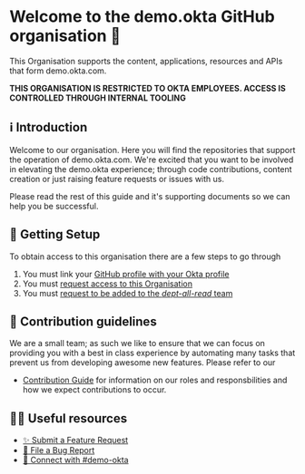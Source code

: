 # Welcome to the demo.okta GitHub organisation 👋

This Organisation supports the content, applications, resources and APIs that form demo.okta.com. 

**THIS ORGANISATION IS RESTRICTED TO OKTA EMPLOYEES. ACCESS IS CONTROLLED THROUGH INTERNAL TOOLING**

## ℹ️ Introduction 

Welcome to our organisation. Here you will find the repositories that support the operation of demo.okta.com. We're excited that you want to be involved in elevating the demo.okta experience; through code contributions, content creation or just raising feature requests or issues with us. 

Please read the rest of this guide and it's supporting documents so we can help you be successful.

## 🧱 Getting Setup

To obtain access to this organisation there are a few steps to go through
1. You must link your [GitHub profile with your Okta profile](https://padlock.iam.auth0.net/)
2. You must [request access to this Organisation](https://okta.service-now.com/lighthouse?id=sc_cat_item&sys_id=dfbfeff8dbd5c5106968027ed3961969)
3. You must [request to be added to the _dept-all-read_ team](https://okta.service-now.com/lighthouse?id=sc_cat_item&sys_id=dfbfeff8dbd5c5106968027ed3961969&sysparm_category=1ea0ad3cdbad81104ab43ed4e29619f6)

## 🌈 Contribution guidelines

We are a small team; as such we like to ensure that we can focus on providing you with a best in class experience by automating many tasks that prevent us from developing awesome new features. Please refer to our 

* [Contribution Guide](../CONTRIBUTING.md) for information on our roles and responsbilities and how we expect contributions to occur.

## 👩‍💻 Useful resources

* [✨ Submit a Feature Request](https://form.asana.com/?k=ztfbuea-mrKtg78y2aoYkA&d=10114792544943)
* [🐛 File a Bug Report](https://form.asana.com/?k=kanxmU6S4hsgLwave7nyzQ&d=10114792544943)
* [💬 Connect with #demo-okta](https://okta.slack.com/archives/CE676UAUS)